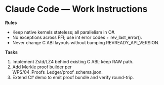 # Claude Code — Work Instructions

**Rules**
- Keep native kernels stateless; all parallelism in C#.
- No exceptions across FFI; use int error codes + rev_last_error().
- Never change C ABI layouts without bumping REVREADY_API_VERSION.

**Tasks**
1) Implement Zstd/LZ4 behind existing C ABI; keep RAW path.
2) Add Merkle proof builder per WPS/04_Proofs_Ledger/proof_schema.json.
3) Extend C# demo to emit proof bundle and verify round-trip.

